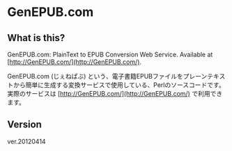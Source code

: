 GenEPUB.com
===========

What is this?
-------------

GenEPUB.com: PlainText to EPUB Conversion Web Service. Available at [http://GenEPUB.com/](http://GenEPUB.com/).

GenEPUB.com (じぇねぱぶ) という、電子書籍EPUBファイルをプレーンテキストから簡単に生成する変換サービスで使用している、Perlのソースコードです。実際のサービスは [http://GenEPUB.com/](http://GenEPUB.com/) で利用できます。

Version
-------

ver.20120414
